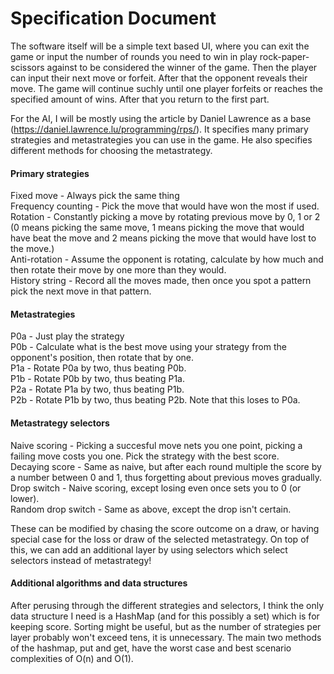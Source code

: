 # Specification Document

The software itself will be a simple text based UI, where you can exit the game or input the number of rounds you need to win in play rock-paper-scissors against to be considered the winner of the game. Then the player can input their next move or forfeit. After that the opponent reveals their move. The game will continue suchly until one player forfeits or reaches the specified amount of wins. After that you return to the first part.

For the AI, I will be mostly using the article by Daniel Lawrence as a base (https://daniel.lawrence.lu/programming/rps/). It specifies many primary strategies and metastrategies you can use in the game. He also specifies different methods for choosing the metastrategy. 

#### Primary strategies
Fixed move - Always pick the same thing\
Frequency counting - Pick the move that would have won the most if used.\
Rotation - Constantly picking a move by rotating previous move by 0, 1 or 2 (0 means picking the same move, 1 means picking the move that would have beat the move and 2 means picking the move that would have lost to the move.)\
Anti-rotation - Assume the opponent is rotating, calculate by how much and then rotate their move by one more than they would.\
History string - Record all the moves made, then once you spot a pattern pick the next move in that pattern.

#### Metastrategies
P0a - Just play the strategy\
P0b - Calculate what is the best move using your strategy from the opponent's position, then rotate that by one.\
P1a - Rotate P0a by two, thus beating P0b.\
P1b - Rotate P0b by two, thus beating P1a.\
P2a - Rotate P1a by two, thus beating P1b.\
P2b - Rotate P1b by two, thus beating P2b. Note that this loses to P0a.

#### Metastrategy selectors
Naive scoring - Picking a succesful move nets you one point, picking a failing move costs you one. Pick the strategy with the best score.\
Decaying score - Same as naive, but after each round multiple the score by a number between 0 and 1, thus forgetting about previous moves gradually.\
Drop switch - Naive scoring, except losing even once sets you to 0 (or lower).\
Random drop switch - Same as above, except the drop isn't certain.

These can be modified by chasing the score outcome on a draw, or having special case for the loss or draw of the selected metastrategy. On top of this, we can add an additional layer by using selectors which select selectors instead of metastrategy!

#### Additional algorithms and data structures
After perusing through the different strategies and selectors, I think the only data structure I need is a HashMap (and for this possibly a set) which is for keeping score. Sorting might be useful, but as the number of strategies per layer probably won't exceed tens, it is unnecessary. The main two methods of the hashmap, put and get, have the worst case and best scenario complexities of O(n) and O(1).
